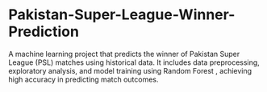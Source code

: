 # Pakistan-Super-League-Winner-Prediction
A machine learning project that predicts the winner of Pakistan Super League (PSL) matches using historical data. It includes data preprocessing, exploratory analysis, and model training using Random Forest , achieving high accuracy in predicting match outcomes.

